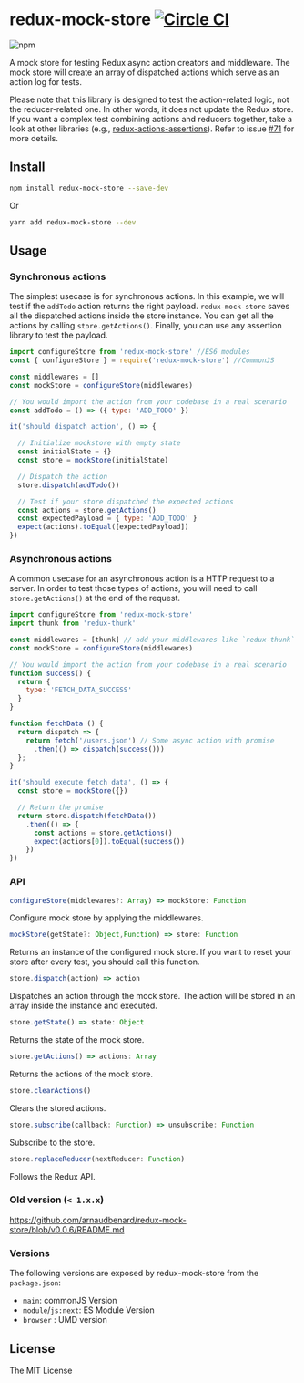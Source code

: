 # redux-mock-store [![Circle CI](https://circleci.com/gh/arnaudbenard/redux-mock-store/tree/master.svg?style=svg)](https://circleci.com/gh/arnaudbenard/redux-mock-store/tree/master)


![npm](https://nodei.co/npm/redux-mock-store.png?downloads=true&downloadRank=true&stars=true)

A mock store for testing Redux async action creators and middleware. The mock store will create an array of dispatched actions which serve as an action log for tests.

Please note that this library is designed to test the action-related logic, not the reducer-related one. In other words, it does not update the Redux store. If you want a complex test combining actions and reducers together, take a look at other libraries (e.g., [redux-actions-assertions](https://github.com/redux-things/redux-actions-assertions)). Refer to issue [#71](https://github.com/arnaudbenard/redux-mock-store/issues/71) for more details.

## Install

```bash
npm install redux-mock-store --save-dev
```

Or

```bash
yarn add redux-mock-store --dev
```

## Usage

### Synchronous actions

The simplest usecase is for synchronous actions. In this example, we will test if the `addTodo` action returns the right payload. `redux-mock-store` saves all the dispatched actions inside the store instance. You can get all the actions by calling `store.getActions()`. Finally, you can use any assertion library to test the payload.

```js
import configureStore from 'redux-mock-store' //ES6 modules
const { configureStore } = require('redux-mock-store') //CommonJS

const middlewares = []
const mockStore = configureStore(middlewares)

// You would import the action from your codebase in a real scenario
const addTodo = () => ({ type: 'ADD_TODO' })

it('should dispatch action', () => {

  // Initialize mockstore with empty state
  const initialState = {}
  const store = mockStore(initialState)

  // Dispatch the action
  store.dispatch(addTodo())

  // Test if your store dispatched the expected actions
  const actions = store.getActions()
  const expectedPayload = { type: 'ADD_TODO' }
  expect(actions).toEqual([expectedPayload])
})
```

### Asynchronous actions

A common usecase for an asynchronous action is a HTTP request to a server. In order to test those types of actions, you will need to call `store.getActions()` at the end of the request.

```js
import configureStore from 'redux-mock-store'
import thunk from 'redux-thunk'

const middlewares = [thunk] // add your middlewares like `redux-thunk`
const mockStore = configureStore(middlewares)

// You would import the action from your codebase in a real scenario
function success() {
  return {
    type: 'FETCH_DATA_SUCCESS'
  }
}

function fetchData () {
  return dispatch => {
    return fetch('/users.json') // Some async action with promise
      .then(() => dispatch(success()))
  };
}

it('should execute fetch data', () => {
  const store = mockStore({})

  // Return the promise
  return store.dispatch(fetchData())
    .then(() => {
      const actions = store.getActions()
      expect(actions[0]).toEqual(success())
    })
})
```

### API

```js
configureStore(middlewares?: Array) => mockStore: Function
```
Configure mock store by applying the middlewares.

```js
mockStore(getState?: Object,Function) => store: Function
```
Returns an instance of the configured mock store. If you want to reset your store after every test, you should call this function.

```js
store.dispatch(action) => action
```
Dispatches an action through the mock store. The action will be stored in an array inside the instance and executed.

```js
store.getState() => state: Object
```
Returns the state of the mock store.

```js
store.getActions() => actions: Array
```
Returns the actions of the mock store.

```js
store.clearActions()
```
Clears the stored actions.

```js
store.subscribe(callback: Function) => unsubscribe: Function
```
Subscribe to the store.

```js
store.replaceReducer(nextReducer: Function)
```
Follows the Redux API.

### Old version (`< 1.x.x`)

https://github.com/arnaudbenard/redux-mock-store/blob/v0.0.6/README.md

### Versions

The following versions are exposed by redux-mock-store from the `package.json`:

* `main`: commonJS Version
* `module`/`js:next`: ES Module Version
* `browser` : UMD version

## License

The MIT License

